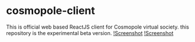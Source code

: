# cosmopole-client
This is official web based ReactJS client for Cosmopole virtual society. this repository is the experimental beta version.
[!Screenshot](https://github.com/mrcimiyagar/cosmopole-client/blob/master/Screenshot_2022-12-27-16-50-00-790_com.android.chrome.jpg)
[!Screenshot](https://github.com/mrcimiyagar/cosmopole-client/blob/master/Screenshot_2022-12-17-23-12-59-205_com.android.chrome.jpg)
